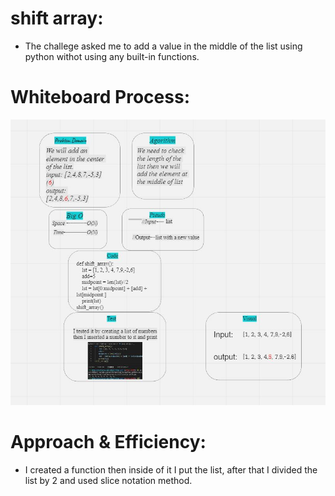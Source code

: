 # shift array:

- The challege asked me to add a value in the middle of the list using python withot using any built-in functions.

# Whiteboard Process:
 ![shift array](img/code-challenge2.JPG)

 # Approach & Efficiency:
 - I created a function then inside of it I put the list,
 after that I divided the list by 2 and used slice notation method.
